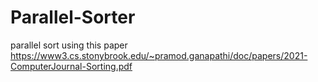 # Parallel-Sorter
parallel sort using this paper https://www3.cs.stonybrook.edu/~pramod.ganapathi/doc/papers/2021-ComputerJournal-Sorting.pdf
